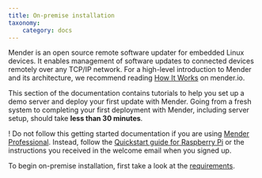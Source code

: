 ```yaml
---
title: On-premise installation
taxonomy:
    category: docs
---
```


Mender is an open source remote software updater for embedded Linux devices.
It enables management of software updates to connected devices remotely over any TCP/IP network.
For a high-level introduction to Mender and its architecture, we recommend reading [How It Works](https://mender.io/how-it-works?target=_blank) on mender.io.

This section of the documentation contains tutorials to help you set up a demo server and deploy your first update with Mender. Going from a fresh system to completing your first deployment with Mender, including server setup, should take **less than 30 minutes**.

! Do not follow this getting started documentation if you are using [Mender Professional](https://mender.io/products/mender-professional?target=_blank). Instead, follow the [Quickstart guide for Raspberry Pi](../quickstart-with-raspberry-pi) or the instructions you received in the welcome email when you signed up.

To begin on-premise installation, first take a look at the [requirements](requirements).
